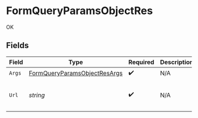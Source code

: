 # FormQueryParamsObjectRes

OK


## Fields

| Field                                                                                                                                                                                                                                                                                                                                                                                                                                                                                                                                                                                                                                                                                                                                                                   | Type                                                                                                                                                                                                                                                                                                                                                                                                                                                                                                                                                                                                                                                                                                                                                                    | Required                                                                                                                                                                                                                                                                                                                                                                                                                                                                                                                                                                                                                                                                                                                                                                | Description                                                                                                                                                                                                                                                                                                                                                                                                                                                                                                                                                                                                                                                                                                                                                             | Example                                                                                                                                                                                                                                                                                                                                                                                                                                                                                                                                                                                                                                                                                                                                                                 |
| ----------------------------------------------------------------------------------------------------------------------------------------------------------------------------------------------------------------------------------------------------------------------------------------------------------------------------------------------------------------------------------------------------------------------------------------------------------------------------------------------------------------------------------------------------------------------------------------------------------------------------------------------------------------------------------------------------------------------------------------------------------------------- | ----------------------------------------------------------------------------------------------------------------------------------------------------------------------------------------------------------------------------------------------------------------------------------------------------------------------------------------------------------------------------------------------------------------------------------------------------------------------------------------------------------------------------------------------------------------------------------------------------------------------------------------------------------------------------------------------------------------------------------------------------------------------- | ----------------------------------------------------------------------------------------------------------------------------------------------------------------------------------------------------------------------------------------------------------------------------------------------------------------------------------------------------------------------------------------------------------------------------------------------------------------------------------------------------------------------------------------------------------------------------------------------------------------------------------------------------------------------------------------------------------------------------------------------------------------------- | ----------------------------------------------------------------------------------------------------------------------------------------------------------------------------------------------------------------------------------------------------------------------------------------------------------------------------------------------------------------------------------------------------------------------------------------------------------------------------------------------------------------------------------------------------------------------------------------------------------------------------------------------------------------------------------------------------------------------------------------------------------------------- | ----------------------------------------------------------------------------------------------------------------------------------------------------------------------------------------------------------------------------------------------------------------------------------------------------------------------------------------------------------------------------------------------------------------------------------------------------------------------------------------------------------------------------------------------------------------------------------------------------------------------------------------------------------------------------------------------------------------------------------------------------------------------- |
| `Args`                                                                                                                                                                                                                                                                                                                                                                                                                                                                                                                                                                                                                                                                                                                                                                  | [FormQueryParamsObjectResArgs](../../models/operations/FormQueryParamsObjectResArgs.md)                                                                                                                                                                                                                                                                                                                                                                                                                                                                                                                                                                                                                                                                                 | :heavy_check_mark:                                                                                                                                                                                                                                                                                                                                                                                                                                                                                                                                                                                                                                                                                                                                                      | N/A                                                                                                                                                                                                                                                                                                                                                                                                                                                                                                                                                                                                                                                                                                                                                                     |                                                                                                                                                                                                                                                                                                                                                                                                                                                                                                                                                                                                                                                                                                                                                                         |
| `Url`                                                                                                                                                                                                                                                                                                                                                                                                                                                                                                                                                                                                                                                                                                                                                                   | *string*                                                                                                                                                                                                                                                                                                                                                                                                                                                                                                                                                                                                                                                                                                                                                                | :heavy_check_mark:                                                                                                                                                                                                                                                                                                                                                                                                                                                                                                                                                                                                                                                                                                                                                      | N/A                                                                                                                                                                                                                                                                                                                                                                                                                                                                                                                                                                                                                                                                                                                                                                     | http://localhost:35123/anything/queryParams/form/obj?any=any&bigint=8821239038968084&bigintStr=9223372036854775808&bool=true&boolOpt=true&date=2020-01-01&dateTime=2020-01-01T00%3A00%3A00.000000001Z&decimal=3.141592653589793&decimalStr=3.14159265358979344719667586&enum=one&float32=1.1&int=1&int32=1&int32Enum=55&intEnum=2&num=1.1&objParam=any%2Cany%2Cbigint%2C8821239038968084%2CbigintStr%2C9223372036854775808%2Cbool%2Ctrue%2CboolOpt%2Ctrue%2Cdate%2C2020-01-01%2CdateTime%2C2020-01-01T00%3A00%3A00.000000001Z%2Cdecimal%2C3.141592653589793%2CdecimalStr%2C3.14159265358979344719667586%2Cenum%2Cone%2Cfloat32%2C1.1%2Cint%2C1%2Cint32%2C1%2Cint32Enum%2C55%2CintEnum%2C2%2Cnum%2C1.1%2Cstr%2Ctest%2CstrOpt%2CtestOptional&str=test&strOpt=testOptional |
